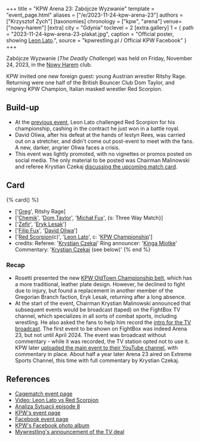 +++
title = "KPW Arena 23: Zabójcze Wyzwanie"
template = "event_page.html"
aliases = ["/e/2023-11-24-kpw-arena-23"]
authors = ["Krzysztof Zych"]
[taxonomies]
chronology = ["kpw", "arena"]
venue=["nowy-harem"]
[extra]
city = "Gdynia"
toclevel = 2
[extra.gallery]
1 = { path = "2023-11-24-kpw-arena-23-plakat.jpg", caption = "Official poster, showing [Leon Lato](@/w/leon-lato.md).", source = "kpwrestling.pl / Official KPW Facebook" }
+++

Zabójcze Wyzwanie (_The Deadly Challenge_) was held on Friday, November 24, 2023, in the [Nowy Harem](@/v/atlantic-nh-gdynia.md) club.

KPW invited one new foreign guest: young Austrian wrestler Ritshy Rage. Returning were one half of the British Bouncer Club Dom Taylor, and reigning KPW Champion, Italian masked wrestler Red Scorpion.

## Build-up

* At the [previous event](@/e/kpw/2023-08-18-kpw-godzina-zero-2023.md), Leon Lato challenged Red Scorpion for his championship, cashing in the contract he just won in a battle royal.
* David Oliwa, after his defeat at the hands of Iestyn Rees, was carried out on a stretcher, and didn't come out post-event to meet with the fans. A new, darker, angrier Oliwa faces a crisis.
* This event was lightly promoted, with no vignettes or promos posted on social media. The only material to be posted was Chairman Malinowski and referee Krystian Czekaj [discussing the upcoming match card][analiza-8].

## Card

{% card() %}
- ['[Greg](@/w/greg.md)', Ritshy Rage]
- ['[Chemik](@/w/chemik.md)', '[Dom Taylor](@/w/dom-taylor.md)', '[Michał Fux](@/w/michal-fux.md)',
  {s: Three Way Match}]
- ['[Zefir](@/w/zefir.md)', '[Eryk Lesak](@/w/eryk-lesak.md)']
- ['[Filip Fux](@/w/filip-fux.md)', '[David Oliwa](@/w/david-oliwa.md)']
- ['[Red Scorpion](@/w/red-scorpion.md)(c)', '[Leon Lato](@/w/leon-lato.md)', c: '[KPW Championship](@/c/kpw-championship.md)']
- credits:
    Referee: '[Krystian Czekaj](@/w/krystian-czekaj.md)'
    Ring announcer: '[Kinga Miotke](@/w/kinga-miotke.md)'
    Commentary: '[Krystian Czekaj](@/w/krystian-czekaj.md) (see below)'
{% end %}

### Recap

* Rosetti presented the new [KPW OldTown Championship belt](@/c/kpw-old-town-championship.md), which has a more traditional, leather plate design. However, he declined to fight due to injury, but found a replacement in another member of the Gregorian Branch faction, Eryk Lesak, returning after a long absence.
* At the start of the event, Chairman Krystian Malinowski announced that subsequent events would be broadcast (taped) on the FightBox TV channel, which specializes in all sorts of combat sports, including wrestling. He also asked the fans to help him record the [intro for the TV broadcast][tv-intro]. The first event to be shown on FightBox was indeed Arena 23, but not until April 2024. The event was broadcast without commentary - while it was recorded, the TV station opted not to use it. KPW later [uploaded the main event to their YouTube channel][lato-vs-scorpion], with commentary in place. About half a year later Arena 23 aired on Extreme Sports Channel, this time with full commentary by Krystian Czekaj.

## References

* [Cagematch event page](https://www.cagematch.net/?id=1&nr=381101)
* [Video: Leon Lato vs Red Scorpion][lato-vs-scorpion]
* [Analiza Sytuacji episode 8][analiza-8]
* [KPW's event page](https://kpwrestling.pl/events/kpw-arena-23/)
* [Facebook event page](https://www.facebook.com/events/3275535389403174/)
* [KPW's Facebook photo album](https://www.facebook.com/media/set/?set=a.680252257567350)
* [Mywrestling's announcement of the TV deal](https://mywrestling.com.pl/big-news-kombat-pro-wrestling-w-tv/)

[analiza-8]: https://www.youtube.com/watch?v=m95lInSi6UE
[tv-intro]: https://www.youtube.com/watch?v=_iFckC_Y91o
[lato-vs-scorpion]: https://www.youtube.com/watch?v=U0dykUP3Rlw
